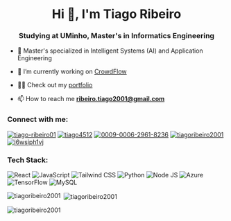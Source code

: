 <h1 align="center">Hi 👋, I'm Tiago Ribeiro</h1>
<h3 align="center">Studying at UMinho, Master's in Informatics Engineering</h3>

- 🧠 Master's specialized in Intelligent Systems (AI) and Application Engineering
  
- 🔭 I’m currently working on [CrowdFlow](https://www.crowdflow.pt)

- 👨‍💻 Check out my [portfolio](https://tiagoribeiro2001.github.io/portfolio/)

- 📫 How to reach me **ribeiro.tiago2001@gmail.com**

<h3 align="left">Connect with me:</h3>
<p align="left">
<a href="https://linkedin.com/in/tiago-ribeiro01" target="blank"><img src="https://img.shields.io/badge/LinkedIn-0077B5?style=for-the-badge&logo=linkedin&logoColor=white" alt="tiago-ribeiro01"/></a>
<a href="https://discord.gg/tiago4512" target="blank"><img src="https://img.shields.io/badge/Discord-5865F2?style=for-the-badge&logo=discord&logoColor=white" alt="tiago4512" /></a>
<a href="https://orcid.org/0009-0006-2961-8236" target="blank"><img src="https://img.shields.io/badge/orcid-A6CE39?style=for-the-badge&logo=orcid&logoColor=white" alt="0009-0006-2961-8236"/></a>
<a href="https://kaggle.com/tiagoribeiro2001" target="blank"><img src="https://img.shields.io/badge/Kaggle-20BEFF?style=for-the-badge&logo=Kaggle&logoColor=white" alt="tiagoribeiro2001"/></a>
<a href="https://www.leetcode.com/i6wsiph1vj" target="blank"><img src="https://img.shields.io/badge/-LeetCode-FFA116?style=for-the-badge&logo=LeetCode&logoColor=black" alt="i6wsiph1vj"/></a>
</p>

<h3 align="left">Tech Stack:</h3>
<p align="left">
<img src="https://img.shields.io/badge/React-20232A?style=for-the-badge&logo=react&logoColor=61DAFB" alt="React" />
<img src="https://img.shields.io/badge/JavaScript-323330?style=for-the-badge&logo=javascript&logoColor=F7DF1E" alt="JavaScript" />
<img src="https://img.shields.io/badge/Tailwind_CSS-38B2AC?style=for-the-badge&logo=tailwind-css&logoColor=white" alt="Tailwind CSS" />
<img src="https://img.shields.io/badge/Python-FFD43B?style=for-the-badge&logo=python&logoColor=blue" alt="Python" />
<img src="https://img.shields.io/badge/Node%20js-339933?style=for-the-badge&logo=nodedotjs&logoColor=white" alt="Node JS" />
<img src="https://img.shields.io/badge/microsoft%20azure-0089D6?style=for-the-badge&logo=microsoft-azure&logoColor=white" alt="Azure" />
<img src="https://img.shields.io/badge/TensorFlow-FF6F00?style=for-the-badge&logo=TensorFlow&logoColor=white" alt="TensorFlow" />
<img src="https://img.shields.io/badge/MySQL-005C84?style=for-the-badge&logo=mysql&logoColor=white" alt="MySQL" />
</p>

<p><img align="left" src="https://github-readme-stats.vercel.app/api/top-langs?username=tiagoribeiro2001&show_icons=true&theme=dark&locale=en&layout=compact" alt="tiagoribeiro2001" /></p>

<p>&nbsp;<img align="center" src="https://github-readme-stats.vercel.app/api?username=tiagoribeiro2001&show_icons=true&theme=dark&locale=en" alt="tiagoribeiro2001" /></p>

<p><img align="center" src="https://github-readme-streak-stats.herokuapp.com/?user=tiagoribeiro2001&theme=dark" alt="tiagoribeiro2001" /></p>
